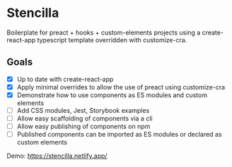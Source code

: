 # Stencilla

Boilerplate for preact + hooks + custom-elements projects using a create-react-app typescript template overridden with customize-cra.

## Goals

- [x] Up to date with create-react-app
- [x] Apply minimal overrides to allow the use of preact using customize-cra
- [x] Demonstrate how to use components as ES modules and custom elements
- [ ] Add CSS modules, Jest, Storybook examples
- [ ] Allow easy scaffolding of components via a cli
- [ ] Allow easy publishing of components on npm
- [ ] Published components can be imported as ES modules or declared as custom elements

Demo: https://stencilla.netlify.app/